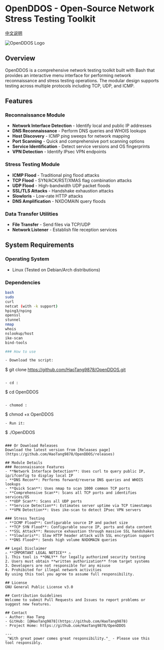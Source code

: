 # OpenDDOS - Open-Source Network Stress Testing Toolkit

[中文说明](/README.zh-CN.md)  

![OpenDDOS Logo](https://via.placeholder.com/150x50?text=OpenDDOS)

## Overview

OpenDDOS is a comprehensive network testing toolkit built with Bash that provides an interactive menu interface for performing network reconnaissance and stress testing operations. The modular design supports testing across multiple protocols including TCP, UDP, and ICMP.

## Features

### Reconnaissance Module
- **Network Interface Detection** - Identify local and public IP addresses
- **DNS Reconnaissance** - Perform DNS queries and WHOIS lookups
- **Host Discovery** - ICMP ping sweeps for network mapping
- **Port Scanning** - Quick and comprehensive port scanning options
- **Service Identification** - Detect service versions and OS fingerprints
- **VPN Detection** - Identify IPsec VPN endpoints

### Stress Testing Module
- **ICMP Flood** - Traditional ping flood attacks
- **TCP Flood** - SYN/ACK/RST/XMAS flag combination attacks
- **UDP Flood** - High-bandwidth UDP packet floods
- **SSL/TLS Attacks** - Handshake exhaustion attacks
- **Slowloris** - Low-rate HTTP attacks
- **DNS Amplification** - NXDOMAIN query floods

### Data Transfer Utilities
- **File Transfer** - Send files via TCP/UDP
- **Network Listener** - Establish file reception services

## System Requirements

### Operating System
- Linux (Tested on Debian/Arch distributions)

### Dependencies
```bash
bash
sudo
curl
netcat (with -k support)
hping3/nping
openssl
stunnel
nmap
whois
nslookup/host
ike-scan
bind-tools

### How to use

- Download the script:

```
$ git clone https://github.com/HaoTang9878/OpenDDOS.git
```

- cd :

```
$ cd OpenDDOS
```

- chomod :

```
$ chmod +x OpenDDOS
```
- Run it:

```
$ ./OpenDDOS
```

### Or Download Releases
Download the latest version from [Releases page](https://github.com/HaoTang9878/OpenDDOS/releases)

## Module Details
### Reconnaissance Features
- **Network Interface Detection**: Uses curl to query public IP, ip/ifconfig to display local IP
- **DNS Recon**: Performs forward/reverse DNS queries and WHOIS lookups
- **Quick Scan**: Uses nmap to scan 1000 common TCP ports
- **Comprehensive Scan**: Scans all TCP ports and identifies services/OS
- **UDP Scan**: Scans all UDP ports
- **Service Detection**: Estimates server uptime via TCP timestamps
- **VPN Detection**: Uses ike-scan to detect IPsec VPN servers

### Stress Testing
- **ICMP Flood**: Configurable source IP and packet size
- **TCP SYN Flood**: Configurable source IP, ports and data content
- **SSL Attack**: Resource exhaustion through massive SSL handshakes
- **Slowloris**: Slow HTTP header attack with SSL encryption support
- **DNS Flood**: Sends high volume NXDOMAIN queries

## Legal Disclaimer
⚠ **IMPORTANT LEGAL NOTICE** ⚠
1. This tool is **ONLY** for legally authorized security testing
2. Users must obtain **written authorization** from target systems
3. Developers are not responsible for any misuse
4. Prohibited for illegal network activities
By using this tool you agree to assume full responsibility.

## License
GNU General Public License v3.0

## Contribution Guidelines
Welcome to submit Pull Requests and Issues to report problems or suggest new features.

## Contact
- Author: Hao Tang
- GitHub: [@HaoTang9878](https://github.com/HaoTang9878)
- Project Home: https://github.com/HaoTang9878/OpenDDOS

---
_"With great power comes great responsibility."_ - Please use this tool responsibly.
